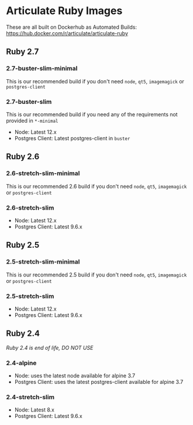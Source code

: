 # Articulate Ruby Images

These are all built on Dockerhub as Automated Builds: https://hub.docker.com/r/articulate/articulate-ruby

## Ruby 2.7

### 2.7-buster-slim-minimal

This is our recommended build if you don't need `node`, `qt5`, `imagemagick` or `postgres-client`

### 2.7-buster-slim

This is our recommended build if you need any of the requirements not provided in `*-minimal`

- Node: Latest 12.x
- Postgres Client: Latest postgres-client in `buster`

## Ruby 2.6

### 2.6-stretch-slim-minimal

This is our recommended 2.6 build if you don't need `node`, `qt5`, `imagemagick` or `postgres-client`

### 2.6-stretch-slim

- Node: Latest 12.x
- Postgres Client: Latest 9.6.x

## Ruby 2.5

### 2.5-stretch-slim-minimal

This is our recommended 2.5 build if you don't need `node`, `qt5`, `imagemagick` or `postgres-client`

### 2.5-stretch-slim

- Node: Latest 12.x
- Postgres Client: Latest 9.6.x

## Ruby 2.4

*Ruby 2.4 is end of life, DO NOT USE*

### 2.4-alpine

- Node: uses the latest node available for alpine 3.7
- Postgres Client: uses the latest postgres-client available for alpine 3.7

### 2.4-stretch-slim

- Node: Latest 8.x
- Postgres Client: Latest 9.6.x
